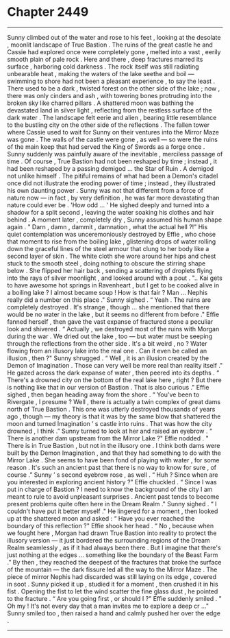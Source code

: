 
# Chapter 2449


---

Sunny climbed out of the water and rose to his feet , looking at the desolate , moonlit landscape of True Bastion .
The ruins of the great castle he and Cassie had explored once were completely gone , melted into a vast , eerily smooth plain of pale rock . Here and there , deep fractures marred its surface , harboring cold darkness . The rock itself was still radiating unbearable heat , making the waters of the lake seethe and boil — swimming to shore had not been a pleasant experience , to say the least . There used to be a dark , twisted forest on the other side of the lake ; now , there was only cinders and ash , with towering bones protruding into the broken sky like charred pillars .
A shattered moon was bathing the devastated land in silver light , reflecting from the restless surface of the dark water . The landscape felt eerie and alien , bearing little resemblance to the bustling city on the other side of the reflections . The fallen tower where Cassie used to wait for Sunny on their ventures into the Mirror Maze was gone . The walls of the castle were gone , as well — so were the ruins of the main keep that had served the King of Swords as a forge once .
Sunny suddenly was painfully aware of the inevitable , merciless passage of time .
Of course , True Bastion had not been reshaped by time ; instead , it had been reshaped by a passing demigod ... the Star of Ruin .
A demigod not unlike himself .
The pitiful remains of what had been a Demon's citadel once did not illustrate the eroding power of time ; instead , they illustrated his own daunting power . Sunny was not that different from a force of nature now — in fact , by very definition , he was far more devastating than nature could ever be .
'How odd ... ' He sighed deeply and turned into a shadow for a split second , leaving the water soaking his clothes and hair behind . A moment later , completely dry , Sunny assumed his human shape again .
" Darn , damn , dammit , damnation , what the actual hell ?!"
His quiet contemplation was unceremoniously destroyed by Effie , who chose that moment to rise from the boiling lake , glistening drops of water rolling down the graceful lines of the steel armour that clung to her body like a second layer of skin . The white cloth she wore around her hips and chest stuck to the smooth steel , doing nothing to obscure the stirring shape below .
She flipped her hair back , sending a scattering of droplets flying into the rays of silver moonlight , and looked around with a pout .
".. Kai gets to have awesome hot springs in Ravenheart , but I get to be cooked alive in a boiling lake ? I almost became soup ! How is that fair ? Man ... Nephis really did a number on this place ."
Sunny sighed .
“ Yeah . The ruins are completely destroyed . It's strange , though ... she mentioned that there would be no water in the lake , but it seems no different from before ."
Effie fanned herself , then gave the vast expanse of fractured stone a peculiar look and shivered .
“ Actually , we destroyed most of the ruins with Morgan during the war . We dried out the lake , too — but water must be seeping through the reflections from the other side . It's a bit weird , no ? Water flowing from an illusory lake into the real one . Can it even be called an illusion , then ?"
Sunny shrugged .
“ Well , it is an illusion created by the Demon of Imagination . Those can very well be more real than reality itself ."
He gazed across the dark expanse of water , then peered into its depths .
“ There's a drowned city on the bottom of the real lake here , right ? But there is nothing like that in our version of Bastion . That is also curious ."
Effie sighed , then began heading away from the shore .
“ You've been to Rivergate , I presume ? Well , there is actually a twin complex of great dams north of True Bastion . This one was utterly destroyed thousands of years ago , though — my theory is that it was by the same blow that shattered the moon and turned Imagination ’ s castle into ruins . That was how the city drowned , I think .”
Sunny turned to look at her and raised an eyebrow .
“ There is another dam upstream from the Mirror Lake ?"
Effie nodded .
" There is in True Bastion , but not in the illusory one . I think both dams were built by the Demon Imagination , and that they had something to do with the Mirror Lake . She seems to have been fond of playing with water , for some reason . It's such an ancient past that there is no way to know for sure , of course .”
Sunny ’ s second eyebrow rose , as well .
“ Huh ? Since when are you interested in exploring ancient history ?"
Effie chuckled .
“ Since I was put in charge of Bastion ? I need to know the background of the city I am meant to rule to avoid unpleasant surprises . Ancient past tends to become present problems quite often here in the Dream Realm ."
Sunny sighed .
“ I couldn't have put it better myself ."
He lingered for a moment , then looked up at the shattered moon and asked :
“ Have you ever reached the boundary of this reflection ?"
Effie shook her head .
“ No , because when we fought here , Morgan had drawn True Bastion into reality to protect the illusory version — it just bordered the surrounding regions of the Dream Realm seamlessly , as if it had always been there . But I imagine that there's just nothing at the edges ... something like the boundary of the Beast Farm .”
By then , they reached the deepest of the fractures that broke the surface of the mountain — the dark fissure led all the way to the Mirror Maze .
The piece of mirror Nephis had discarded was still laying on its edge , covered in soot . Sunny picked it up , studied it for a moment , then crushed it in his fist .
Opening the fist to let the wind scatter the fine glass dust , he pointed to the fracture .
“ Are you going first , or should I ?"
Effie suddenly smiled .
" Oh my ! It's not every day that a man invites me to explore a deep cr ..."
Sunny smiled too , then raised a hand and calmly pushed her over the edge .

---


